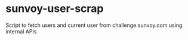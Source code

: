 # sunvoy-user-scrap
Script to fetch users and current user from challenge.sunvoy.com using internal APIs
